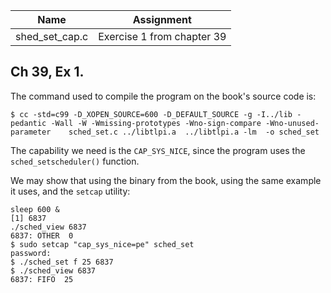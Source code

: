 | Name | Assignment |
| ---- | ---------- |
| shed_set_cap.c  | Exercise 1 from chapter 39 |

## Ch 39, Ex 1.

The command used to compile the program on the book's source code is:

```
$ cc -std=c99 -D_XOPEN_SOURCE=600 -D_DEFAULT_SOURCE -g -I../lib -pedantic -Wall -W -Wmissing-prototypes -Wno-sign-compare -Wno-unused-parameter    sched_set.c ../libtlpi.a  ../libtlpi.a -lm  -o sched_set
```

The capability we need is the `CAP_SYS_NICE`, since the program uses the `sched_setscheduler()` function.

We may show that using the binary from the book, using the same example it uses, and the `setcap` utility:

```
sleep 600 &
[1] 6837
./sched_view 6837
6837: OTHER  0
$ sudo setcap "cap_sys_nice=pe" sched_set
password:
$ ./sched_set f 25 6837
$ ./sched_view 6837
6837: FIFO  25
```